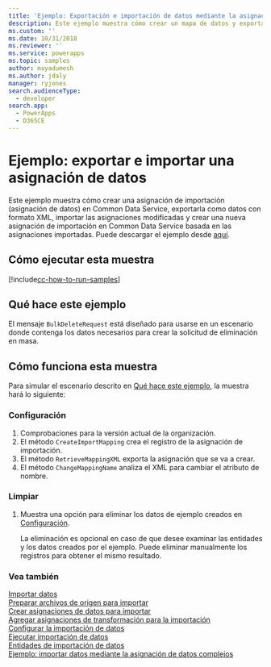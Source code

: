 ```yaml
---
title: 'Ejemplo: Exportación e importación de datos mediante la asignación de datos complejos (Common Data Service) | Microsoft Docs'
description: Este ejemplo muestra cómo crear un mapa de datos y exportarlo
ms.custom: ''
ms.date: 10/31/2018
ms.reviewer: ''
ms.service: powerapps
ms.topic: samples
author: mayadumesh
ms.author: jdaly
manager: ryjones
search.audienceType:
  - developer
search.app:
  - PowerApps
  - D365CE
---
```

# <a name="sample-export-and-import-a-data-map"></a>Ejemplo: exportar e importar una asignación de datos

Este ejemplo muestra cómo crear una asignación de importación (asignación de datos) en Common Data Service, exportarla como datos con formato XML, importar las asignaciones modificadas y crear una nueva asignación de importación en Common Data Service basada en las asignaciones importadas. Puede descargar el ejemplo desde [aquí](https://github.com/Microsoft/PowerApps-Samples/tree/master/cds/orgsvc/C%23/ExportImportDataMap).

## <a name="how-to-run-this-sample"></a>Cómo ejecutar esta muestra

[!include[cc-how-to-run-samples](../../includes/cc-how-to-run-samples.md)]

## <a name="what-this-sample-does"></a>Qué hace este ejemplo

El mensaje `BulkDeleteRequest` está diseñado para usarse en un escenario donde contenga los datos necesarios para crear la solicitud de eliminación en masa.

## <a name="how-this-sample-works"></a>Cómo funciona esta muestra

Para simular el escenario descrito en [Qué hace este ejemplo](#what-this-sample-does), la muestra hará lo siguiente:

### <a name="setup"></a>Configuración

1. Comprobaciones para la versión actual de la organización. 
2. El método `CreateImportMapping` crea el registro de la asignación de importación.
3. El método `RetrieveMappingXML` exporta la asignación que se va a crear.
4. El método `ChangeMappingName` analiza el XML para cambiar el atributo de nombre.

### <a name="clean-up"></a>Limpiar

1. Muestra una opción para eliminar los datos de ejemplo creados en [Configuración](#setup).

    La eliminación es opcional en caso de que desee examinar las entidades y los datos creados por el ejemplo. Puede eliminar manualmente los registros para obtener el mismo resultado.


### <a name="see-also"></a>Vea también

[Importar datos](../../import-data.md)<br />
[Preparar archivos de origen para importar](../../prepare-source-files-import.md)<br />
[Crear asignaciones de datos para importar](../../create-data-maps-for-import.md)<br />
[Agregar asignaciones de transformación para la importación](../../add-transformation-mappings-import.md)<br />
[Configurar la importación de datos](../../configure-data-import.md)<br />
[Ejecutar importación de datos](../../run-data-import.md)<br />
[Entidades de importación de datos](../../data-import-entities.md)<br />
[Ejemplo: importar datos mediante la asignación de datos complejos](import-data-complex-data-map.md)<br />
